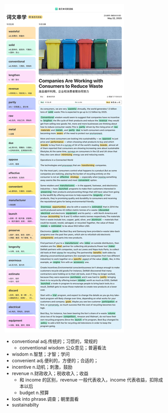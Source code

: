 ![WechatIMG55](./assets/WechatIMG55.jpg)

- conventional  adj.传统的；习惯的，常规的
  - conventional wisdom 公众意见；普遍看法
- wisdom n.智慧；才智；学问
- convenient adj.便利的，方便的；合适的；
- incentive n.动机；刺激，鼓励
- revenue n.财政收入；税收收入；收益
  - 和 income 的区别，revenue 一般代表收入，income 代表收益，扣除成本以后
  - budget n.预算 
- look into phrase.调查；朝里面看
- sustainabilty

